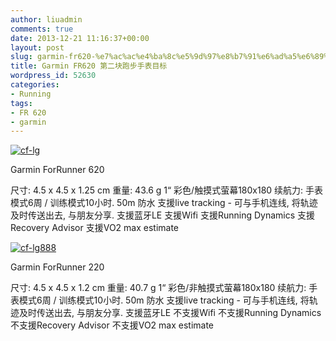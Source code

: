 ```yaml
---
author: liuadmin
comments: true
date: 2013-12-21 11:16:37+00:00
layout: post
slug: garmin-fr620-%e7%ac%ac%e4%ba%8c%e5%9d%97%e8%b7%91%e6%ad%a5%e6%89%8b%e8%a1%a8%e7%9b%ae%e6%a0%87
title: Garmin FR620 第二块跑步手表目标
wordpress_id: 52630
categories:
- Running
tags:
- FR 620
- garmin
---
```


[![cf-lg](http://cdn1.martinliu.cn/wp-content/uploads/2013/12/cf-lg.jpg)](http://cdn1.martinliu.cn/wp-content/uploads/2013/12/cf-lg.jpg)

Garmin ForRunner 620

尺寸: 4.5 x 4.5 x 1.25 cm
重量: 43.6 g
1“ 彩色/触摸式萤幕180x180
续航力: 手表模式6周 / 训练模式10小时.
50m 防水
支援live tracking - 可与手机连线, 将轨迹及时传送出去, 与朋友分享.
支援蓝牙LE
支援Wifi
支援Running Dynamics
支援Recovery Advisor
支援VO2 max estimate

[![cf-lg888](http://cdn1.martinliu.cn/wp-content/uploads/2013/12/cf-lg888.jpg)](http://cdn1.martinliu.cn/wp-content/uploads/2013/12/cf-lg888.jpg)

Garmin ForRunner 220

尺寸: 4.5 x 4.5 x 1.2 cm
重量: 40.7 g
1“ 彩色/非触摸式萤幕180x180
续航力: 手表模式6周 / 训练模式10小时.
50m 防水
支援live tracking - 可与手机连线, 将轨迹及时传送出去, 与朋友分享.
支援蓝牙LE
不支援Wifi
不支援Running Dynamics
不支援Recovery Advisor
不支援VO2 max estimate


